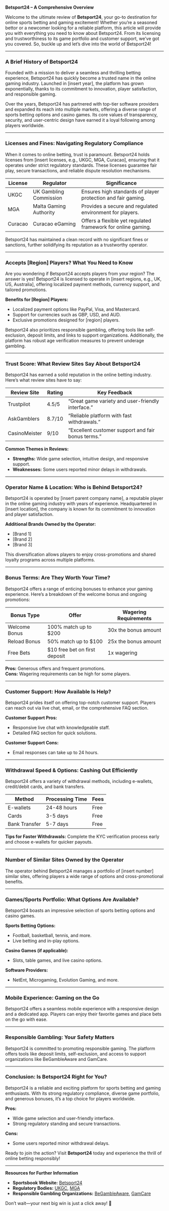 **Betsport24 – A Comprehensive Overview**  

Welcome to the ultimate review of **Betsport24**, your go-to destination for online sports betting and gaming excitement! Whether you’re a seasoned bettor or a newcomer looking for a reliable platform, this article will provide you with everything you need to know about Betsport24. From its licensing and trustworthiness to its game portfolio and customer support, we’ve got you covered. So, buckle up and let’s dive into the world of Betsport24!  

---

### **A Brief History of Betsport24**  
Founded with a mission to deliver a seamless and thrilling betting experience, Betsport24 has quickly become a trusted name in the online gaming industry. Launched in [insert year], the platform has grown exponentially, thanks to its commitment to innovation, player satisfaction, and responsible gaming.  

Over the years, Betsport24 has partnered with top-tier software providers and expanded its reach into multiple markets, offering a diverse range of sports betting options and casino games. Its core values of transparency, security, and user-centric design have earned it a loyal following among players worldwide.  

---

### **Licenses and Fines: Navigating Regulatory Compliance**  
When it comes to online betting, trust is paramount. Betsport24 holds licenses from [insert licenses, e.g., UKGC, MGA, Curacao], ensuring that it operates under strict regulatory standards. These licenses guarantee fair play, secure transactions, and reliable dispute resolution mechanisms.  

| **License** | **Regulator** | **Significance** |  
|-------------|---------------|------------------|  
| UKGC        | UK Gambling Commission | Ensures high standards of player protection and fair gaming. |  
| MGA         | Malta Gaming Authority | Provides a secure and regulated environment for players. |  
| Curacao     | Curacao eGaming | Offers a flexible yet regulated framework for online gaming. |  

Betsport24 has maintained a clean record with no significant fines or sanctions, further solidifying its reputation as a trustworthy operator.  

---

### **Accepts [Region] Players? What You Need to Know**  
Are you wondering if Betsport24 accepts players from your region? The answer is yes! Betsport24 is licensed to operate in [insert regions, e.g., UK, US, Australia], offering localized payment methods, currency support, and tailored promotions.  

**Benefits for [Region] Players:**  
- Localized payment options like PayPal, Visa, and Mastercard.  
- Support for currencies such as GBP, USD, and AUD.  
- Exclusive promotions designed for [region] players.  

Betsport24 also prioritizes responsible gambling, offering tools like self-exclusion, deposit limits, and links to support organizations. Additionally, the platform has robust age verification measures to prevent underage gambling.  

---

### **Trust Score: What Review Sites Say About Betsport24**  
Betsport24 has earned a solid reputation in the online betting industry. Here’s what review sites have to say:  

| **Review Site** | **Rating** | **Key Feedback** |  
|------------------|------------|------------------|  
| Trustpilot       | 4.5/5      | “Great game variety and user-friendly interface.” |  
| AskGamblers      | 8.7/10     | “Reliable platform with fast withdrawals.” |  
| CasinoMeister    | 9/10       | “Excellent customer support and fair bonus terms.” |  

**Common Themes in Reviews:**  
- **Strengths:** Wide game selection, intuitive design, and responsive support.  
- **Weaknesses:** Some users reported minor delays in withdrawals.  

---

### **Operator Name & Location: Who is Behind Betsport24?**  
Betsport24 is operated by [insert parent company name], a reputable player in the online gaming industry with years of experience. Headquartered in [insert location], the company is known for its commitment to innovation and player satisfaction.  

**Additional Brands Owned by the Operator:**  
- [Brand 1]  
- [Brand 2]  
- [Brand 3]  

This diversification allows players to enjoy cross-promotions and shared loyalty programs across multiple platforms.  

---

### **Bonus Terms: Are They Worth Your Time?**  
Betsport24 offers a range of enticing bonuses to enhance your gaming experience. Here’s a breakdown of the welcome bonus and ongoing promotions:  

| **Bonus Type** | **Offer** | **Wagering Requirements** |  
|----------------|-----------|---------------------------|  
| Welcome Bonus  | 100% match up to $200 | 30x the bonus amount |  
| Reload Bonus   | 50% match up to $100 | 25x the bonus amount |  
| Free Bets      | $10 free bet on first deposit | 1x wagering |  

**Pros:** Generous offers and frequent promotions.  
**Cons:** Wagering requirements can be high for some players.  

---

### **Customer Support: How Available Is Help?**  
Betsport24 prides itself on offering top-notch customer support. Players can reach out via live chat, email, or the comprehensive FAQ section.  

**Customer Support Pros:**  
- Responsive live chat with knowledgeable staff.  
- Detailed FAQ section for quick solutions.  

**Customer Support Cons:**  
- Email responses can take up to 24 hours.  

---

### **Withdrawal Speed & Options: Cashing Out Efficiently**  
Betsport24 offers a variety of withdrawal methods, including e-wallets, credit/debit cards, and bank transfers.  

| **Method** | **Processing Time** | **Fees** |  
|------------|---------------------|----------|  
| E-wallets  | 24-48 hours         | Free     |  
| Cards      | 3-5 days            | Free     |  
| Bank Transfer | 5-7 days        | Free     |  

**Tips for Faster Withdrawals:** Complete the KYC verification process early and choose e-wallets for quicker payouts.  

---

### **Number of Similar Sites Owned by the Operator**  
The operator behind Betsport24 manages a portfolio of [insert number] similar sites, offering players a wide range of options and cross-promotional benefits.  

---

### **Games/Sports Portfolio: What Options Are Available?**  
Betsport24 boasts an impressive selection of sports betting options and casino games.  

**Sports Betting Options:**  
- Football, basketball, tennis, and more.  
- Live betting and in-play options.  

**Casino Games (if applicable):**  
- Slots, table games, and live casino options.  

**Software Providers:**  
- NetEnt, Microgaming, Evolution Gaming, and more.  

---

### **Mobile Experience: Gaming on the Go**  
Betsport24 offers a seamless mobile experience with a responsive design and a dedicated app. Players can enjoy their favorite games and place bets on the go with ease.  

---

### **Responsible Gambling: Your Safety Matters**  
Betsport24 is committed to promoting responsible gaming. The platform offers tools like deposit limits, self-exclusion, and access to support organizations like BeGambleAware and GamCare.  

---

### **Conclusion: Is Betsport24 Right for You?**  
Betsport24 is a reliable and exciting platform for sports betting and gaming enthusiasts. With its strong regulatory compliance, diverse game portfolio, and generous bonuses, it’s a top choice for players worldwide.  

**Pros:**  
- Wide game selection and user-friendly interface.  
- Strong regulatory standing and secure transactions.  

**Cons:**  
- Some users reported minor withdrawal delays.  

Ready to join the action? Visit **Betsport24** today and experience the thrill of online betting responsibly!  

---

**Resources for Further Information**  
- **Sportsbook Website:** [Betsport24](https://www.betsport24.it)  
- **Regulatory Bodies:** [UKGC](https://www.gamblingcommission.gov.uk), [MGA](https://www.mga.org.mt)  
- **Responsible Gambling Organizations:** [BeGambleAware](https://www.begambleaware.org), [GamCare](https://www.gamcare.org.uk)  

Don’t wait—your next big win is just a click away! 🚀
